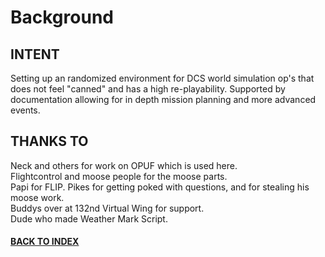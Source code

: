# Background

## INTENT

Setting up an randomized environment for DCS world simulation op's that does not feel "canned" and has a high re-playability. Supported by documentation allowing for in depth mission planning and more advanced events.

## THANKS TO
  
  Neck and others for work on OPUF which is used here.  
  Flightcontrol and moose people for the moose parts.  
  Papi for FLIP.
  Pikes for getting poked with questions, and for stealing his moose work.  
  Buddys over at 132nd Virtual Wing for support.  
  Dude who made Weather Mark Script.  


#### [BACK TO INDEX](https://daviddcs.github.io/nttr/) 